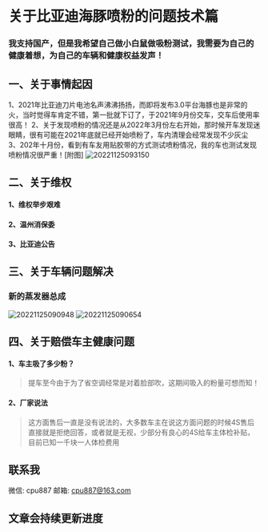 # 关于比亚迪海豚喷粉的问题技术篇

### 我支持国产，但是我希望自己做小白鼠做吸粉测试，我需要为自己的健康着想，为自己的车辆和健康权益发声！

## 一、关于事情起因
1、2021年比亚迪刀片电池名声沸沸扬扬，而即将发布3.0平台海豚也是非常的火，当时觉得车肯定不错，第一批就下订了，于2021年9月份交车，交车后使用率很高！
2、关于发现喷粉的情况还是从2022年3月份左右开始，那时候开车发现迷眼睛，很有可能在2021年底就已经开始喷粉了，车内清理会经常发现不少灰尘
3、202年十月份，看到有车友用贴胶带的方式测试喷粉情况，我的车也测试发现喷粉情况很严重！[附图]
![20221125093150](http://qiniu.zhequtao.com/picgo/20221125093150.png)

## 二、关于维权
#### 1、维权举步艰难
#### 2、温州消保委
#### 3、比亚迪公告

## 三、关于车辆问题解决
### 新的蒸发器总成
![20221125090948](http://qiniu.zhequtao.com/picgo/20221125090948.png)
![20221125090654](http://qiniu.zhequtao.com/picgo/20221125090654.png)

## 四、关于赔偿车主健康问题
#### 1、车主吸了多少粉？
> 提车至今由于为了省空调经常是对着脸部吹，这期间吸入的粉量可想而知！
#### 2、厂家说法
> 这方面售后一直是没有说法的，大多数车主在说这方面问题的时候4S售后直接就是拒绝回答，或者就是无视，少部分有良心的4S给车主体检补贴，目前已知一千块一人体检费用

## 联系我
微信: cpu887
邮箱: cpu887@163.com

## 文章会持续更新进度